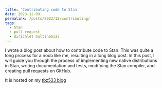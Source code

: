 ```yaml
---
title: 'Contributing code to Stan'
date: 2023-12-09
permalink: /posts/2023/12/contributing/
tags:
  - Stan
  - pull request
  - dirichlet multinomial
---
```


I wrote a blog post about how to contribute code to Stan.
This was quite a long process for a noob like me, resulting in a long blog post.
In this post, I will guide you through the process of implementing new native distributions
in Stan, writing documentation and tests, modifying the Stan compiler, and creating pull requests on GitHub.

It is hosted on my [tbz533 blog](https://tbz533.blogspot.com/2023/12/contributing-code-to-stan.html)
